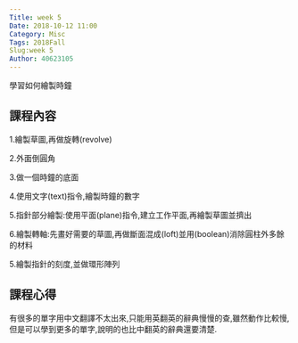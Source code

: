 ```yaml
---
Title: week 5
Date: 2018-10-12 11:00
Category: Misc
Tags: 2018Fall
Slug:week 5
Author: 40623105
---
```


學習如何繪製時鐘

<!-- PELICAN_END_SUMMARY -->

課程內容
----

1.繪製草圖,再做旋轉(revolve)

2.外面倒圓角

3.做一個時鐘的底面

4.使用文字(text)指令,繪製時鐘的數字

5.指針部分繪製:使用平面(plane)指令,建立工作平面,再繪製草圖並擠出

6.繪製轉軸:先畫好需要的草圖,再做斷面混成(loft)並用(boolean)消除圓柱外多餘的材料

5.繪製指針的刻度,並做環形陣列




課程心得
----

有很多的單字用中文翻譯不太出來,只能用英翻英的辭典慢慢的查,雖然動作比較慢,但是可以學到更多的單字,說明的也比中翻英的辭典還要清楚.


